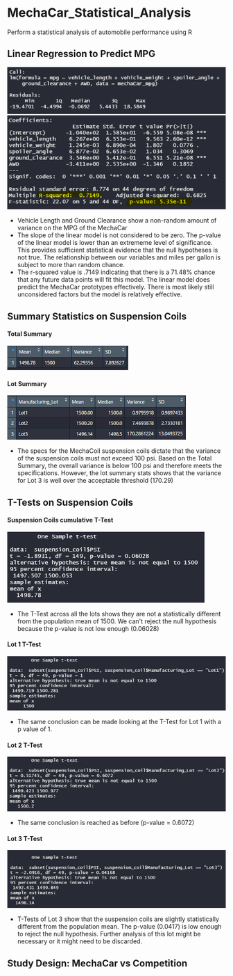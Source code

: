 # MechaCar_Statistical_Analysis

Perform a statistical analysis of automobile performance using R

## Linear Regression to Predict MPG

![images/call1.png](images/call1.png)
![images/call2-values.png](images/call2-values.png)

- Vehicle Length and Ground Clearance show a non-random amount of variance on the MPG of the MechaCar
- The slope of the linear model is not considered to be zero. The p-value of the linear model is lower than an extrememe level of significance. This provides sufficient statistical evidence that the null hypotheses is not true. The relationship between our variables and miles per gallon is subject to more than random chance.
- The r-squared value is .7149 indicating that there is a 71.48% chance that any future data points will fit this model. The linear model does predict the MechaCar prototypes effectively. There is most likely still unconsidered factors but the model is relatively effective. 


## Summary Statistics on Suspension Coils

#### Total Summary
![images/total_summary.png](images/total_summary.png)

#### Lot Summary
![images/lot_summary.png](images/lot_summary.png)

- The specs for the MechaCoil suspension coils dictate that the variance of the suspension coils must not exceed 100 psi. Based on the Total Summary, the overall variance is below 100 psi and therefore meets the specifications. However, the lot summary stats shows that the variance for Lot 3 is well over the acceptable threshold (170.29)


## T-Tests on Suspension Coils

#### Suspension Coils cumulative T-Test
![images/sum_t_test.png](images/sum_t_test.png)

- The T-Test across all the lots shows they are not a statistically different from the population mean of 1500. We can't reject the null hypothesis because the p-value is not low enough (0.06028)

#### Lot 1 T-Test
![images/lot1_t_test.png](images/lot1_t_test.png)

- The same conclusion can be made looking at the T-Test for Lot 1 with a p value of 1.

#### Lot 2 T-Test
![images/lot2-t-test.png](images/lot2-t-test.png)

- The same conclusion is reached as before (p-value = 0.6072)

#### Lot 3 T-Test
![images/lot3-t-test.png](images/lot3-t-test.png)

- T-Tests of Lot 3 show that the suspension coils are slightly statistically different from the population mean. The p-value (0.0417) is low enough to reject the null hypothesis. Further analysis of this lot might be necessary or it might need to be discarded.

## Study Design: MechaCar vs Competition

